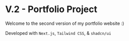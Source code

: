 # V.2 - Portfolio Project

Welcome to the second version of my portfolio website :)

Developed with `Next.js`, `Tailwind CSS`, & `shadcn/ui`
